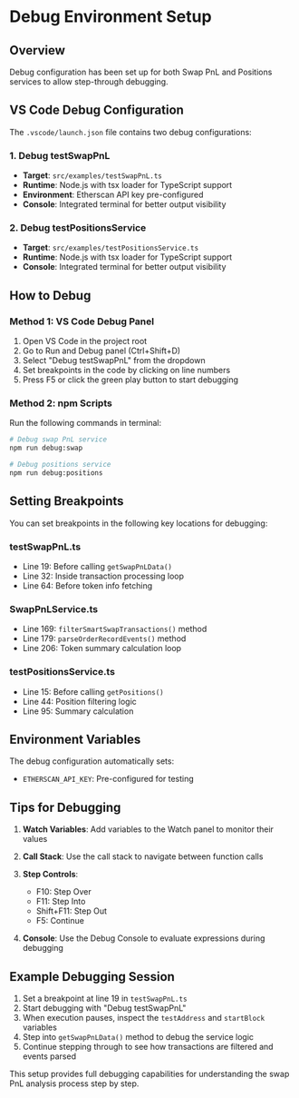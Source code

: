 # Debug Environment Setup

## Overview
Debug configuration has been set up for both Swap PnL and Positions services to allow step-through debugging.

## VS Code Debug Configuration

The `.vscode/launch.json` file contains two debug configurations:

### 1. Debug testSwapPnL
- **Target**: `src/examples/testSwapPnL.ts`
- **Runtime**: Node.js with tsx loader for TypeScript support
- **Environment**: Etherscan API key pre-configured
- **Console**: Integrated terminal for better output visibility

### 2. Debug testPositionsService
- **Target**: `src/examples/testPositionsService.ts`
- **Runtime**: Node.js with tsx loader for TypeScript support
- **Console**: Integrated terminal for better output visibility

## How to Debug

### Method 1: VS Code Debug Panel
1. Open VS Code in the project root
2. Go to Run and Debug panel (Ctrl+Shift+D)
3. Select "Debug testSwapPnL" from the dropdown
4. Set breakpoints in the code by clicking on line numbers
5. Press F5 or click the green play button to start debugging

### Method 2: npm Scripts
Run the following commands in terminal:

```bash
# Debug swap PnL service
npm run debug:swap

# Debug positions service
npm run debug:positions
```

## Setting Breakpoints

You can set breakpoints in the following key locations for debugging:

### testSwapPnL.ts
- Line 19: Before calling `getSwapPnLData()`
- Line 32: Inside transaction processing loop
- Line 64: Before token info fetching

### SwapPnLService.ts
- Line 169: `filterSmartSwapTransactions()` method
- Line 179: `parseOrderRecordEvents()` method
- Line 206: Token summary calculation loop

### testPositionsService.ts
- Line 15: Before calling `getPositions()`
- Line 44: Position filtering logic
- Line 95: Summary calculation

## Environment Variables

The debug configuration automatically sets:
- `ETHERSCAN_API_KEY`: Pre-configured for testing

## Tips for Debugging

1. **Watch Variables**: Add variables to the Watch panel to monitor their values
2. **Call Stack**: Use the call stack to navigate between function calls
3. **Step Controls**:
   - F10: Step Over
   - F11: Step Into
   - Shift+F11: Step Out
   - F5: Continue

4. **Console**: Use the Debug Console to evaluate expressions during debugging

## Example Debugging Session

1. Set a breakpoint at line 19 in `testSwapPnL.ts`
2. Start debugging with "Debug testSwapPnL"
3. When execution pauses, inspect the `testAddress` and `startBlock` variables
4. Step into `getSwapPnLData()` method to debug the service logic
5. Continue stepping through to see how transactions are filtered and events parsed

This setup provides full debugging capabilities for understanding the swap PnL analysis process step by step.